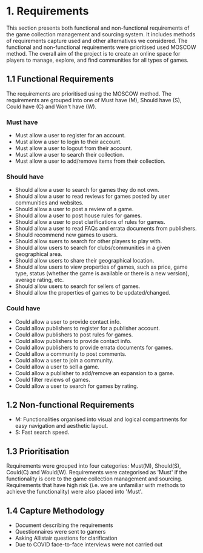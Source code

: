 # 1. Requirements
This section presents both functional and non-functional requirements of the game collection management and sourcing system. It includes methods of requirements capture used and other alternatives we considered. The functional and non-functional requirements were prioritised used MOSCOW method. The overall aim of the project is to create an online space for players to manage, explore, and find communities for all types of games.

## 1.1 Functional Requirements 
The requirements are prioritised using the MOSCOW method. The requirements are grouped into one of Must have (M), Should have (S), Could have (C) and Won't have (W).

### Must have
* Must allow a user to register for an account.
* Must allow a user to login to their account.
* Must allow a user to logout from their account.
* Must allow a user to search their collection.
* Must allow a user to add/remove items from their collection.

### Should have
* Should allow a user to search for games they do not own.
* Should allow a user to read reviews for games posted by user communities and websites.
* Should allow a user to post a review of a game.
* Should allow a user to post house rules for games.
* Should allow a user to post clarifications of rules for games.
* Should allow a user to read FAQs and errata documents from publishers.
* Should recommend new games to users.
* Should allow suers to search for other players to play with.
* Should allow users to search for clubs/communities in a given geographical area.
* Should allow users to share their geographical location.
* Should allow users to view properties of games, such as price, game type, status (whether the game is available or there is a new version), average rating, etc.
* Should allow users to search for sellers of games.
* Should allow the properties of games to be updated/changed.

### Could have
* Could allow a user to provide contact info.
* Could allow publishers to register for a publisher account.
* Could allow publishers to post rules for games.
* Could allow publishers to provide contact info.
* Could allow publishers to provide errata documents for games.
* Could allow a community to post comments.
* Could allow a user to join a community.
* Could allow a user to sell a game.
* Could allow a publisher to add/remove an expansion to a game.
* Could filter reviews of games.
* Could allow a user to search for games by rating.


## 1.2 Non-functional Requirements 
* M: Functionalities organised into visual and logical compartments for easy navigation and aesthetic layout.
* S: Fast search speed.

## 1.3 Prioritisation 
Requirements were grouped into four categories: Must(M), Should(S), Could(C) and Would(W). Requirements were categorised as 'Must' if the functionality is core to the game collection management and sourcing. Requirements that have high risk (i.e. we are unfamiliar with methods to achieve the functionality) were also placed into 'Must'. 

## 1.4 Capture Methodology 
* Document describing the requirements 
* Questionnaires were sent to gamers  
* Asking Allistair questions for clarification
* Due to COVID face-to-face interviews were not carried out  